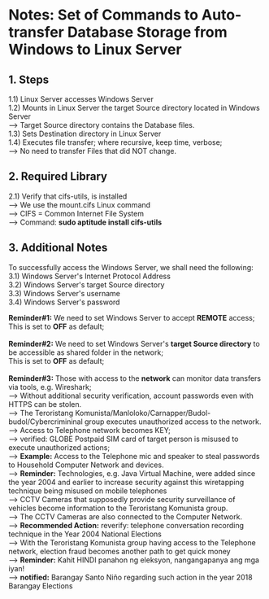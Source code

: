 # Notes: Set of Commands to Auto-transfer Database Storage from Windows to Linux Server

## 1. Steps
1.1) Linux Server accesses Windows Server<br/>
1.2) Mounts in Linux Server the target Source directory located in Windows Server<br/>
--> Target Source directory contains the Database files.<br/>
1.3) Sets Destination directory in Linux Server<br/>
1.4) Executes file transfer; where recursive, keep time, verbose;<br/>
--> No need to transfer Files that did NOT change.<br/>

## 2. Required Library
2.1) Verify that cifs-utils, is installed<br/>
--> We use the mount.cifs Linux command<br/>
--> CIFS = Common Internet File System<br/>
--> Command: <b>sudo aptitude install cifs-utils</b><br/>

## 3. Additional Notes
To successfully access the Windows Server, we shall need the following:<br/>
3.1) Windows Server's Internet Protocol Address<br/>
3.2) Windows Server's target Source directory<br/>
3.3) Windows Server's username<br/>
3.4) Windows Server's password<br/>

<b>Reminder#1:</b> We need to set Windows Server to accept <b>REMOTE</b> access;<br/>
This is set to <b>OFF</b> as default;<br/>
<br/>
<b>Reminder#2:</b> We need to set Windows Server's <b>target Source directory</b> to be accessible as shared folder in the network;<br/>
This is set to <b>OFF</b> as default;<br/>
<br/>
<b>Reminder#3:</b> Those with access to the <b>network</b> can monitor data transfers via tools, e.g. Wireshark;<br/>
--> Without additional security verification, account passwords even with HTTPS can be stolen.<br/> 
--> The Teroristang Komunista/Manloloko/Carnapper/Budol-budol/Cybercrimininal group executes unauthorized access to the network.<br/>
--> Access to Telephone network becomes KEY;<br/> 
--> verified: GLOBE Postpaid SIM card of target person is misused to execute unauthorized actions;<br/>
--> <b>Example:</b> Access to the Telephone mic and speaker to steal passwords to Household Computer Network and devices.<br/>
--> <b>Reminder:</b> Technologies, e.g. Java Virtual Machine, were added since the year 2004 and earlier to increase security against this wiretapping technique being misused on mobile telephones<br/>
--> CCTV Cameras that supposedly provide security surveillance of vehicles become information to the Teroristang Komunista group.<br/>
--> The CCTV Cameras are also connected to the Computer Network.<br/>
--> <b>Recommended Action:</b> reverify: telephone conversation recording technique in the Year 2004 National Elections<br/>
--> With the Teroristang Komunista group having access to the Telephone network, election fraud becomes another path to get quick money<br/>
--> <b>Reminder:</b> Kahit HINDI panahon ng eleksyon, nangangapanya ang mga iyan!<br/>
--> <b>notified:</b> Barangay Santo Niño regarding such action in the year 2018 Barangay Elections<br/>


